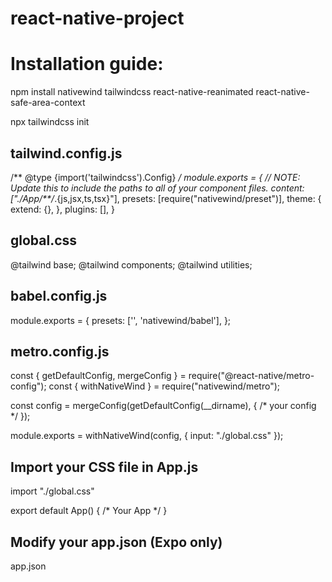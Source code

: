 # react-native-project

# Installation guide:
npm install nativewind tailwindcss react-native-reanimated react-native-safe-area-context

npx tailwindcss init

## tailwind.config.js
/** @type {import('tailwindcss').Config} */
module.exports = {
  // NOTE: Update this to include the paths to all of your component files.
  content: ["./App/**/*.{js,jsx,ts,tsx}"],
  presets: [require("nativewind/preset")],
  theme: {
    extend: {},
  },
  plugins: [],
}

## global.css
@tailwind base;
@tailwind components;
@tailwind utilities;


## babel.config.js
module.exports = {
presets: ['<existing presets>', 'nativewind/babel'],
};

## metro.config.js
const { getDefaultConfig, mergeConfig } = require("@react-native/metro-config");
const { withNativeWind } = require("nativewind/metro");

const config = mergeConfig(getDefaultConfig(__dirname), {
  /* your config */
});

module.exports = withNativeWind(config, { input: "./global.css" });

## Import your CSS file in App.js
import "./global.css"

export default App() {
  /* Your App */
}

##  Modify your app.json (Expo only)
app.json
